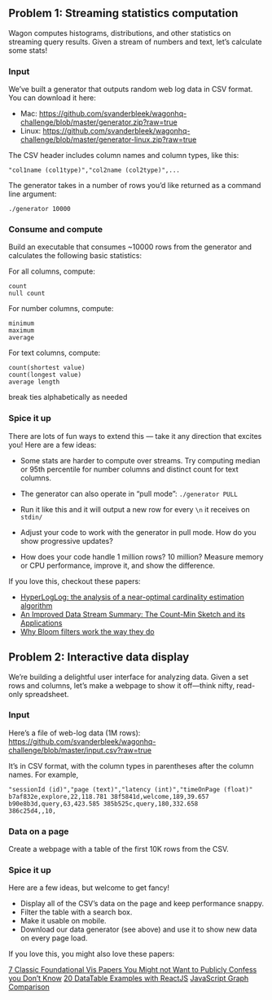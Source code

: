 ## Problem 1: Streaming statistics computation

Wagon computes histograms, distributions, and other statistics on streaming query results. Given a stream of numbers and text, let’s calculate some stats!

### Input

We’ve built a generator that outputs random web log data in CSV format. You can download it here:

- Mac: https://github.com/svanderbleek/wagonhq-challenge/blob/master/generator.zip?raw=true
- Linux: https://github.com/svanderbleek/wagonhq-challenge/blob/master/generator-linux.zip?raw=true

The CSV header includes column names and column types, like this:

```
"col1name (col1type)","col2name (col2type)",...
```

The generator takes in a number of rows you’d like returned as a command line argument:

```
./generator 10000
```

### Consume and compute

Build an executable that consumes ~10000 rows from the generator and calculates the following basic statistics:

For all columns, compute:

```
count
null count
```

For number columns, compute:

```
minimum
maximum
average
```

For text columns, compute:

```
count(shortest value)
count(longest value)
average length
```

break ties alphabetically as needed

### Spice it up

There are lots of fun ways to extend this — take it any direction that excites you! Here are a few ideas:

- Some stats are harder to compute over streams. Try computing median or 95th percentile for number columns and distinct count for text columns.

- The generator can also operate in “pull mode”: `./generator PULL`
- Run it like this and it will output a new row for every `\n` it receives on `stdin/`
- Adjust your code to work with the generator in pull mode. How do you show progressive updates?
- How does your code handle 1 million rows? 10 million? Measure memory or CPU performance, improve it, and show the difference.

If you love this, checkout these papers:

- [HyperLogLog: the analysis of a near-optimal cardinality estimation algorithm](http://algo.inria.fr/flajolet/Publications/FlFuGaMe07.pdf)
- [An Improved Data Stream Summary: The Count-Min Sketch and its Applications](https://7797b024-a-62cb3a1a-s-sites.googlegroups.com/site/countminsketch/cm-latin.pdf?attachauth=ANoY7cqqzULUs_j1G9mOlFjOo6__A5ezW-22UwYX1kIVdBOE6XQHHr_p_5oX9XHYaYr-kpEITleUobnKTjFCnfuvOxC9_Bx7C2BCuufAI_X7CLGpoRkKU6IjgXU9Cn4bThNnGmwt2NhnWO2_lV6L4Q95DOidllpVVMRDjmF5oWXSsTpYkp_vVgKMBG45ozCa5ccPB9oRZk22sx4PbchxN3g49cSZjW061A%3D%3D&attredirects=0)
- [Why Bloom filters work the way they do](http://www.michaelnielsen.org/ddi/why-bloom-filters-work-the-way-they-do/)

## Problem 2: Interactive data display

We’re building a delightful user interface for analyzing data. Given a set rows and columns, let’s make a webpage to show it off—think nifty, read-only spreadsheet.

### Input

Here’s a file of web-log data (1M rows): https://github.com/svanderbleek/wagonhq-challenge/blob/master/input.csv?raw=true

It’s in CSV format, with the column types in parentheses after the column names. For example,

```
"sessionId (id)","page (text)","latency (int)","timeOnPage (float)"
b7af832e,explore,22,118.781 38f5841d,welcome,189,39.657
b90e8b3d,query,63,423.585 385b525c,query,180,332.658
386c25d4,,10,
```

### Data on a page

Create a webpage with a table of the first 10K rows from the CSV.

### Spice it up

Here are a few ideas, but welcome to get fancy!

- Display all of the CSV’s data on the page and keep performance snappy.
- Filter the table with a search box.
- Make it usable on mobile.
- Download our data generator (see above) and use it to show new data on every page load.

If you love this, you might also love these papers:

[7 Classic Foundational Vis Papers You Might not Want to Publicly Confess you Don’t Know](http://fellinlovewithdata.com/guides/7-classic-foundational-vis-papers)
[20 DataTable Examples with ReactJS](http://react.rocks/tag/DataTable)
[JavaScript Graph Comparison](http://www.jsgraphs.com/)
